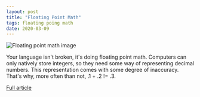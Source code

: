 ```yaml
---
layout: post
title: "Floating Point Math"
tags: floating poing math
date: 2020-03-09
---
```


![Floating point math image](https://engineering.fb.com/wp-content/uploads/2018/11/floating_point_4_darkcolor.006.png?resize=1536,864)

Your language isn't broken, it's doing floating point math. Computers can only natively store integers, so 
they need some way of representing decimal numbers. This representation comes with some degree of inaccuracy. That's 
why, more often than not, .1 + .2 != .3.

[Full article](https://0.30000000000000004.com/)
